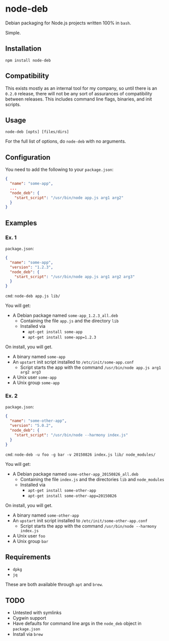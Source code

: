 # node-deb

Debian packaging for Node.js projects written 100% in `bash`.

Simple.

## Installation
`npm install node-deb`

## Compatibility

This exists mostly as an internal tool for my company, so until there is an `0.2.0` release, there will not be any sort of assurances of compatibility between releases. This includes command line flags, binaries, and init scripts.

## Usage

`node-deb [opts] [files/dirs]`

For the full list of options, do `node-deb` with no arguments.

## Configuration
You need to add the following to your `package.json`:

```json
{
  "name": "some-app",
  ...
  "node_deb": {
    "start_script": "/usr/bin/node app.js arg1 arg2"
  }
}
```

## Examples
### Ex. 1
`package.json`:

```json
{
  "name": "some-app",
  "version": "1.2.3",
  "node_deb": {
    "start_script": "/usr/bin/node app.js arg1 arg2 arg3"
  }
}
```

`cmd`: `node-deb app.js lib/`

You will get:
- A Debian package named `some-app_1.2.3_all.deb`
  - Containing the file `app.js` and the directory `lib`
  - Installed via
    - `apt-get install some-app`
    - `apt-get install some-app=1.2.3`

On install, you will get.
- A binary named `some-app`
- An `upstart` init script installed to `/etc/init/some-app.conf`
  - Script starts the app with the command `/usr/bin/node app.js arg1 arg2 arg3`
- A Unix user `some-app`
- A Unix group `some-app`

### Ex. 2
`package.json`:

```json
{
  "name": "some-other-app",
  "version": "5.0.2",
  "node_deb": {
    "start_script": "/usr/bin/node --harmony index.js"
  }
}
```

`cmd`: `node-deb -u foo -g bar -v 20150826 index.js lib/ node_modules/`

You will get:
- A Debian package named `some-other-app_20150826_all.deb`
  - Containing the file `index.js` and the directories `lib` and `node_modules`
  - Installed via
    - `apt-get install some-other-app`
    - `apt-get install some-other-app=20150826`

On install, you will get.
- A binary named `some-other-app`
- An `upstart` init script installed to `/etc/init/some-other-app.conf`
  - Script starts the app with the command `/usr/bin/node --harmony index.js`
- A Unix user `foo`
- A Unix group `bar`

## Requirements
- `dpkg`
- `jq`

These are both available through `apt` and `brew`.

## TODO
- Untested with symlinks
- Cygwin support
- Have defaults for command line args in the `node_deb` object in `package.json`
- Install via `brew`
